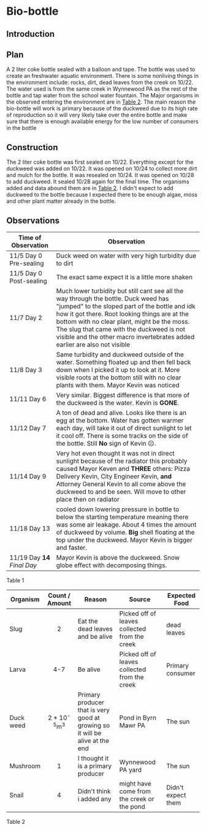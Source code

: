# Bio-bottle

## Introduction

## Plan

A 2 liter coke bottle sealed with a balloon and tape. The bottle was used to create an freshwater aquatic environment. There is some nonliving things in the environment include: rocks, dirt, dead leaves from the creek on 10/22. The water used is from the same creek in Wynnewood PA as the rest of the bottle and tap water from the school water fountain. The Major organisms in the observed entering the environment are in [Table 2](#T2). The main reason the bio-bottle will work is primary because of the duckweed due to its high rate of reproduction so it will very likely take over the entire bottle and make sure that there is enough available energy for the low number of consumers in the bottle

## Construction

The 2 liter coke bottle was first sealed on 10/22. Everything except for the duckweed was added on 10/22. It was opened on 10/24 to collect more dirt and mulch for the bottle. It was resealed on 10/24. It was opened on 10/28 to add duckweed. It sealed 10/28 again for the final time. The organisms added and data abound them are in [Table 2](#T2). I didn't expect to add duckweed to the bottle because I expected there to be enough algae, moss and other plant matter already in the bottle.

## Observations

| <a name="T1">  Time of Observation | Observation </a> |
| -- | -- |
| 11/5 Day 0 Pre-sealing | Duck weed on water with very high turbidity due to dirt |
| 11/5 Day 0 Post-sealing | The exact same expect it is a little more shaken |
| 11/7 Day 2 | Much lower turbidity but still cant see all the way through the bottle. Duck weed has "jumped" to the sloped part of the bottle and idk how it got there. Root looking things are at the bottom with no clear plant, might be the moss. The slug that came with the duckweed is not visible and the other macro invertebrates added earlier are also not visible|
| 11/8 Day 3 | Same turbidity and duckweed outside of the water. Something floated up and then fell back down when I picked it up to look at it. More visible roots at the bottom still with no clear plants with them. Mayor Kevin was noticed|
| 11/11 Day 6 | Very similar. Biggest difference is that more of the duckweed is the water. Kevin is **GONE**.|
| 11/12 Day 7 | A ton of dead and alive. Looks like there is an egg at the bottom. Water has gotten warmer each day, will take it out of direct sunlight to let it cool off. There is some tracks on the side of the bottle. Still **No** sign of Kevin ☹. |
| 11/14 Day 9 | Very hot even thought it was not in direct sunlight because of the radiator this probably caused Mayor Keven and **THREE** others: Pizza Delivery Kevin, City Engineer Kevin, **and** Attorney General Kevin to all come above the duckweed to and be seen. Will move to other place then on radiator|
| 11/18 Day 13 | cooled down lowering pressure in bottle to below the starting temperature meaning there was some air leakage. About 4 times the amount of duckweed by volume. **Big** shell floating at the top under the duckweed. Mayor Kevin is bigger and faster. |
| 11/19 Day **14** *Final Day* | Mayor Kevin is above the duckweed. Snow globe effect with decomposing things. |

Table 1

| <a name="T2"> Organism | Count / Amount | Reason | Source | Expected Food </a>|
| -- | :--: | -- | -- | -- |
| Slug | 2 | Eat the dead leaves and be alive | Picked off of leaves collected from the creek | dead leaves|
| Larva | 4-7 | Be alive| Picked off of leaves collected from the creek | Primary consumer |
| Duck weed | 2 * 10<sup>-5</sup>m<sup>3</sup> | Primary producer that is very good at growing so it will be alive at the end | Pond in Byrn Mawr PA | The sun |
| Mushroom | 1 | I thought it is a primary producer | Wynnewood PA yard | The sun |
| Snail | 4 | Didn't think i added any | might have come from the creek or the pond | Didn't expect them |

Table 2
